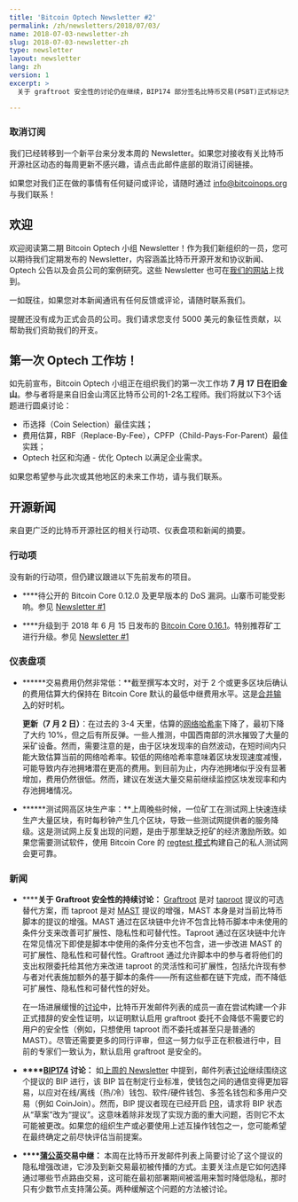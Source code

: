 ```yaml
---
title: 'Bitcoin Optech Newsletter #2'
permalink: /zh/newsletters/2018/07/03/
name: 2018-07-03-newsletter-zh
slug: 2018-07-03-newsletter-zh
type: newsletter
layout: newsletter
lang: zh
version: 1
excerpt: >
  关于 graftroot 安全性的讨论仍在继续，BIP174 部分签名比特币交易(PSBT)正式标记为提议，并讨论了蒲公英(Dandelion)交易中继。

---
```


### 取消订阅

我们已经转移到一个新平台来分发本周的 Newsletter。如果您对接收有关比特币开源社区动态的每周更新不感兴趣，请点击此邮件底部的取消订阅链接。

如果您对我们正在做的事情有任何疑问或评论，请随时通过 [info@bitcoinops.org](mailto:info@bitcoinops.org) 与我们联系！


## 欢迎

欢迎阅读第二期 Bitcoin Optech 小组 Newsletter！作为我们新组织的一员，您可以期待我们定期发布的 Newsletter，内容涵盖比特币开源开发和协议新闻、Optech 公告以及会员公司的案例研究。这些 Newsletter 也可在[我们的网站][newsletter page]上找到。

一如既往，如果您对本新闻通讯有任何反馈或评论，请随时联系我们。

提醒还没有成为正式会员的公司。我们请求您支付 5000 美元的象征性贡献，以帮助我们资助我们的开支。

[newsletter page]: /zh/newsletters/


## 第一次 Optech 工作坊！

如先前宣布，Bitcoin Optech 小组正在组织我们的第一次工作坊 **7 月 17 日在旧金山**。参与者将是来自旧金山湾区比特币公司的1-2名工程师。我们将就以下3个话题进行圆桌讨论：

- 币选择（Coin Selection）最佳实践；
- 费用估算，RBF（Replace-By-Fee），CPFP（Child-Pays-For-Parent）最佳实践；
- Optech 社区和沟通 - 优化 Optech 以满足企业需求。

如果您希望参与此次或其他地区的未来工作坊，请与我们联系。

## 开源新闻

来自更广泛的比特币开源社区的相关行动项、仪表盘项和新闻的摘要。

### 行动项

没有新的行动项，但仍建议跟进以下先前发布的项目。

- **<!--newsletter-1-->**待公开的 Bitcoin Core 0.12.0 及更早版本的 DoS 漏洞。山寨币可能受影响。参见 [Newsletter #1][newsletter #1]

- **<!--bitcoin-core-0-16-1-->**升级到于 2018 年 6 月 15 日发布的 [Bitcoin Core 0.16.1][Bitcoin Core 0.16.1]。特别推荐矿工进行升级。参见 [Newsletter #1][newsletter #1]

[Bitcoin Core 0.16.1]: https://bitcoincore.org/en/download/
[newsletter #1]: /zh/newsletters/2018/06/26/

### 仪表盘项

- **<!--transaction-fees-remain-very-low-->****交易费用仍然非常低：**截至撰写本文时，对于 2 个或更多区块后确认的费用估算大约保持在 Bitcoin Core 默认的最低中继费用水平。这是[合并输入][consolidate inputs]的好时机。

  **更新（7 月 2 日）**：在过去的 3-4 天里，估算的[网络哈希率][hash rate graph]下降了，最初下降了大约 10%，但之后有所反弹。一些人推测，中国西南部的洪水摧毁了大量的采矿设备。然而，需要注意的是，由于区块发现率的自然波动，在短时间内只能大致估算当前的网络哈希率。较低的网络哈希率意味着区块发现速度减慢，可能导致内存池拥堵潜在更高的费用。到目前为止，内存池拥堵似乎没有显著增加，费用仍然很低。然而，建议在发送大量交易前继续监控区块发现率和内存池拥堵情况。

[consolidate inputs]: https://en.bitcoin.it/wiki/Techniques_to_reduce_transaction_fees#Consolidation

[hash rate graph]: https://bitcoinwisdom.com/bitcoin/difficulty

- **<!--testnet-high-block-production-rate-->****测试网高区块生产率：**上周晚些时候，一位矿工在测试网上快速连续生产大量区块，有时每秒钟产生几个区块，导致一些测试网提供者的服务降级。这是测试网上反复出现的问题，是由于那里缺乏挖矿的经济激励所致。如果您需要测试软件，使用 Bitcoin Core 的 [regtest 模式][regtest mode]构建自己的私人测试网会更可靠。

[regtest mode]: https://bitcoin.org/en/developer-examples#regtest-mode

### 新闻

- **<!--continued-discussion-over-graftroot-safety-->****关于 Graftroot 安全性的持续讨论：** [Graftroot][] 是对 [taproot][] 提议的可选替代方案，而 taproot 是对 [MAST][] 提议的增强，MAST 本身是对当前比特币脚本的提议的增强。MAST 通过在区块链中允许不包含比特币脚本中未使用的条件分支来改善可扩展性、隐私性和可替代性。Taproot 通过在区块链中允许在常见情况下即使是脚本中使用的条件分支也不包含，进一步改进 MAST 的可扩展性、隐私性和可替代性。Graftroot 通过允许脚本中的参与者将他们的支出权限委托给其他方来改进 taproot 的灵活性和可扩展性，包括允许现有参与者对代表施加额外的基于脚本的条件——所有这些都在链下完成，而不降低可扩展性、隐私性和可替代性的好处。

  在一场进展缓慢的[讨论][graftroot discussion]中，比特币开发邮件列表的成员一直在尝试构建一个非正式措辞的安全性证明，以证明默认启用 graftroot 委托不会降低不需要它的用户的安全性（例如，只想使用 taproot 而不委托或甚至只是普通的 MAST）。尽管还需要更多的同行评审，但这一努力似乎正在积极进行中，目前的专家们一致认为，默认启用 graftroot 是安全的。

[graftroot]: https://lists.linuxfoundation.org/pipermail/bitcoin-dev/2018-February/015700.html
[taproot]: https://lists.linuxfoundation.org/pipermail/bitcoin-dev/2018-January/015614.html
[MAST]: https://bitcointechtalk.com/what-is-a-bitcoin-merklized-abstract-syntax-tree-mast-33fdf2da5e2f
[graftroot discussion]: https://lists.linuxfoundation.org/pipermail/bitcoin-dev/2018-June/016049.html


- **<!--bip174-discussion-->****[BIP174][] 讨论：** 如[上周的 Newsletter][newsletter #1] 中提到，邮件列表[讨论][BIP174 discussion]继续围绕这个提议的 BIP 进行，该 BIP 旨在制定行业标准，使钱包之间的通信变得更加容易，以应对在线/离线（热/冷）钱包、软件/硬件钱包、多签名钱包和多用户交易（例如 CoinJoin）。然而，BIP 提议者现在已经开启 [PR][BIP174 update]，请求将 BIP 状态从“草案”改为“提议”。这意味着除非发现了实现方面的重大问题，否则它不太可能被更改。如果您的组织生产或必要使用上述互操作钱包之一，您可能希望在最终确定之前尽快评估当前提案。

[BIP174]: https://github.com/bitcoin/bips/blob/master/bip-0174.mediawiki
[BIP174 update]: https://github.com/bitcoin/bips/pull/694
[BIP174 discussion]: https://lists.linuxfoundation.org/pipermail/bitcoin-dev/2018-June/016150.html

- **<!--dandelion-transaction-relay-->****[蒲公英][Dandelion]交易中继：** 本周在比特币开发邮件列表上简要讨论了这个提议的隐私增强改进，它涉及到新交易最初被传播的方式。主要关注点是它如何选择通过哪些节点路由交易，这可能在最初部署期间被滥用来暂时降低隐私，那时只有少数节点支持蒲公英。两种缓解这个问题的方法被讨论。

[Dandelion]: https://github.com/mablem8/bips/blob/master/bip-dandelion.mediawiki
[dandelion discussion]: https://lists.linuxfoundation.org/pipermail/bitcoin-dev/2018-June/016162.html